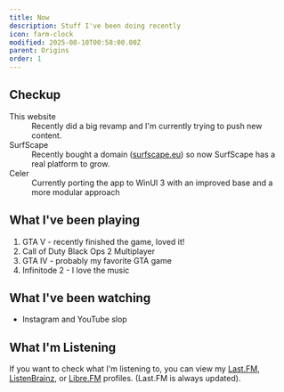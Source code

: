 ```yaml
---
title: Now
description: Stuff I've been doing recently
icon: farm-clock
modified: 2025-08-10T00:58:00.00Z
parent: Origins
order: 1
---
```


## Checkup

<dl>
<dt>This website</dt>
  <dd>Recently did a big revamp and I'm currently trying to push new content.</dd>
  <dt>SurfScape</dt>
  <dd>Recently bought a domain (<a href="https://surfscape.eu">surfscape.eu</a>) so now SurfScape has a real platform to grow.</dd>
  <dt>Celer</dt>
  <dd>Currently porting the app to WinUI 3 with an improved base and a more modular approach</dd>
</dl>

## What I've been playing

1. GTA V - recently finished the game, loved it!
2. Call of Duty Black Ops 2 Multiplayer
3. GTA IV - probably my favorite GTA game
4. Infinitode 2 - I love the music

## What I've been watching

- Instagram and YouTube slop

## What I'm Listening

If you want to check what I'm listening to, you can view my [Last.FM](https://www.last.fm/user/ReduxFlakes), [ListenBrainz](https://listenbrainz.org/user/reduxflakes/), or [Libre.FM](https://libre.fm/user/reduxflakes) profiles. (Last.FM is always updated).
